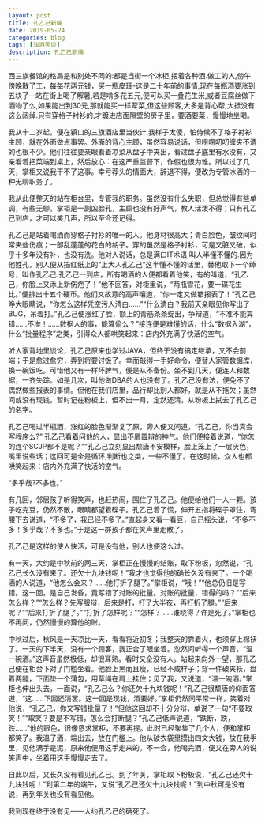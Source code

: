 ```yaml
---
layout: post
title: 孔乙己新编
date: 2019-05-24
categories: blog
tags: [浊酒笑谈]
description: 孔乙己新编
---
```




西三旗餐馆的格局是和别处不同的:都是当街一个冰柜,摆着各种酒.做工的人,傍午傍晚散了工，每每花两元钱，买一瓶皮珏-这是二十年前的事情,现在每瓶酒要涨到五块了--站在街上喝了解暑,若是啃多花五元,便可以买一叠花生米,或者豆腐丝做下酒物了么,如果能出到30元,那就能买一样荤菜,但这些顾客,大多是背心帮,大抵没有这么阔绰.只有穿格子衬衫的,才踱进店面隔壁的房子里，要酒要菜，慢慢地坐喝。


我从十二岁起，便在镇口的三旗酒店里当伙计,我样子太傻，怕侍候不了格子衬衫主顾，就在外面做点事罢。外面的背心主顾，虽然容易说话，但唠唠叨叨缠夹不清的也很不少。他们往往要亲眼看着凉菜从盘子中夹出，看过盘子底里有水没有，又亲看着把菜端到桌上，然后放心：在这严重监督下，作假也很为难。所以过了几天，掌柜又说我干不了这事。幸亏荐头的情面大，辞退不得，便改为专管冰酒的一种无聊职务了。


我从此便整天的站在柜台里，专管我的职务。虽然没有什么失职，但总觉得有些单调，有些无聊。掌柜是一副凶脸孔，主顾也没有好声气，教人活泼不得；只有孔乙己到店，才可以笑几声，所以至今还记得。


孔乙己是站着喝酒而穿格子衬衫的唯一的人。他身材很高大；青白脸色，皱纹间时常夹些伤痕；一部乱蓬蓬的花白的胡子。穿的虽然是格子衬衫，可是又脏又破，似乎十多年没有补，也没有洗。他对人说话，总是满口IT术语,叫人半懂不懂的.因为他姓孔，别人便从描红纸上的“上大人孔乙己”这半懂不懂的话里，替他取下一个绰号，叫作孔乙己.孔乙己一到店，所有喝酒的人便都看着他笑，有的叫道，“孔乙己，你脸上又添上新伤疤了！”他不回答，对柜里说，“两瓶雪花，要一碟花生比。”便排出十五个硬币。他们又故意的高声嚷道，“你一定又做错报表了！”孔乙己睁大眼睛说，“你怎么这样凭空污人清白……”“什么清白？我前天亲眼见你写出了BUG，吊着打。”孔乙己便涨红了脸，额上的青筋条条绽出，争辩道，“不准不能算错……不准！……数据人的事，能算偷么？”接连便是难懂的话，什么“数据入湖”，什么“批量程序”之类，引得众人都哄笑起来：店内外充满了快活的空气。

听人家背地里谈论，孔乙己原来也学过JAVA，但终于没有搞定继承，又不会前端；于是愈过愈穷，弄到将要讨饭了。幸而敲得一手好命令，便替人家管数据库，换一碗饭吃。可惜他又有一样坏脾气，便是从不备份。坐不到几天，便连人和数据，一齐失踪。如是几次，叫他做DBA的人也没有了。孔乙己没有法，便免不了偶然做些报表的事情。但他在我们店里，品行却比别人都好，就是从不拖欠；虽然间或没有现钱，暂时记在粉板上，但不出一月，定然还清，从粉板上拭去了孔乙己的名字。


孔乙己喝过半瓶酒，涨红的脸色渐渐复了原，旁人便又问道，“孔乙己，你当真会写程序么?” 孔乙己看着问他的人，显出不屑置辩的神气。他们便接着说道，“你怎的连个SCJP都不是呢？””孔乙己立刻显出颓唐不安模样，脸上笼上了一层灰色，嘴里说些话；这回可是全是循环,判断也之类，一些不懂了。在这时候，众人也都哄笑起来：店内外充满了快活的空气。


“多乎哉?不多也。”


有几回，邻居孩子听得笑声，也赶热闹，围住了孔乙己。他便给他们一人一颗。孩子吃完豆，仍然不散，眼睛都望着碟子。孔乙己着了慌，伸开五指将碟子罩住，弯腰下去说道，“不多了，我已经不多了。”直起身又看一看豆，自己摇头说，“不多不多！多乎哉？不多也。”于是这一群孩子都在笑声里走散了。


孔乙己是这样的使人快活，可是没有他，别人也便这么过。


有一天，大约是中秋前的两三天，掌柜正在慢慢的结账，取下粉板，忽然说，“孔乙己长久没有来了。还欠十九块钱呢！”我才也觉得他的确长久没有来了。一个喝酒的人说道，“他怎么会来？……他打折了腿了。”掌柜说，“哦！”“他总仍旧是写错。这一回，是自己发昏，竟写错了对账的批量。对账的批量，错得的吗？”“后来怎么样？”“怎么样？先写服辩，后来是打，打了大半夜，再打折了腿。”“后来呢？”“后来打折了腿了。”“打折了怎样呢？”“怎样？……谁晓得？许是死了。”掌柜也不再问，仍然慢慢的算他的账。


中秋过后，秋风是一天凉比一天，看看将近初冬；我整天的靠着火，也须穿上棉袄了。一天的下半天，没有一个顾客，我正合了眼坐着。忽然间听得一个声音，“温一碗酒。”这声音虽然极低，却很耳熟。看时又全没有人。站起来向外一望，那孔乙己便在柜台下对了门槛坐着。他脸上黑而且瘦，已经不成样子；穿一件破夹袄，盘着两腿，下面垫一个蒲包，用草绳在肩上挂住；见了我，又说道，“温一碗酒。”掌柜也伸出头去，一面说，“孔乙己么？你还欠十九块钱呢！”孔乙己很颓唐的仰面答道，“这……下回还清罢。这一回是现钱，酒要好。”掌柜仍然同平常一样，笑着对他说，“孔乙己，你又写错批量了！”但他这回却不十分分辩，单说了一句“不要取笑！”“取笑？要是不写错，怎么会打断腿？”孔乙己低声说道，“跌断，跌，跌……”他的眼色，很像恳求掌柜，不要再提。此时已经聚集了几个人，便和掌柜都笑了。我温了酒，端出去，放在门槛上。他从破衣袋里摸出四文大钱，放在我手里，见他满手是泥，原来他便用这手走来的。不一会，他喝完酒，便又在旁人的说笑声中，坐着用这手慢慢走去了。


自此以后，又长久没有看见孔乙己。到了年关，掌柜取下粉板说，“孔乙己还欠十九块钱呢！”到第二年的端午，又说“孔乙己还欠十九块钱呢！”到中秋可是没有说，再到年关也没有看见他。


我到现在终于没有见——大约孔乙己的确死了。

